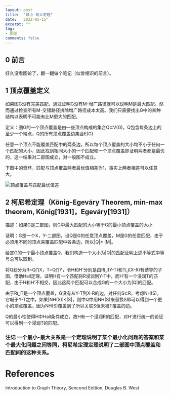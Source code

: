 ```yaml
---
layout: post
title:  "最小-最大定理"
date:   2022-05-15"
excerpt: ""
tag:
- 图论
comments: false
---
```


## 0 前言

好久没看图论了，翻一翻做个笔记（似曾相识的前言）。


## 1 顶点覆盖定义

如果图G没有完美匹配，通过证明G没有M-增广路径就可以说明M是最大匹配。然而通过检查所有M-交错路径排除增广路径成本太高。我们只需要找出G中的某种结构以表明不可能有比M更大的匹配。

定义：图G的一个顶点覆盖是由一些顶点构成的集合Q⊆V(G)，Q包含每条边上的至少一个端点，Q的所有顶点覆盖边集合E(G)

任意一个顶点不能覆盖匹配中的两条边，所以每个顶点覆盖的大小均不小于任何一个匹配的大小，因此找到相同大小的一个匹配和一个顶点覆盖即证明两者都是最优的，这一结果对二部图成立，对一般图不成立。

下图中的奇环，匹配与顶点覆盖两者最优值相差为1，事实上两者相差可以任意大。

![顶点覆盖与匹配最优值差](https://yawwq.github.io/assets/img/最小-最大定理/1.png)

## 2 柯尼希定理（König-Egeváry Theorem, min-max theorem, König[1931]，Egeváry[1931]）

描述：如果G是二部图，则G中最大匹配的大小等于G的最小顶点覆盖的大小

证明：G是一个X，Y-二部图，设Q是G的任意顶点覆盖，M是G的任意匹配，由于必须用不同的顶点来覆盖匹配中各条边，所以|Q|≥ |M|。

给定G的一个最小顶点覆盖Q，我们构造一个大小为|Q|的匹配证明上述不等式中等号总可以取到。

将Q划分为R=Q⋂X，T=Q⋂Y，令H和H'分别是由R⋃(Y-T)和T⋃(X-R)有诱导的子图，借助Hall定理，证明H有一个匹配将R浸润到Y-T中，而H‘有一个浸润T的匹配，由于H和H’不相交，因此这两个匹配可以合成G的一个大小为|Q|的匹配。

由于R⋃T是一个顶点覆盖，G没有从Y-T到X-R的边，对任何S⊆R，考虑NH(S)，它喊于Y-T之中。如果|NH(S)|<|S|，则中Q中用NH(S)来替换S即可以得到一个更小的顶点覆盖，因为NH(S)覆盖到了所以关联S但未被T覆盖的边。

Q的最小性使得H中Hall条件成立，故H有一个浸润R的匹配，对H‘进行统一的论证可以得到一个浸润T的匹配。

### 注记 一个最小-最大关系是一个定理说明了某个最小化问题的答案和某个最大化问题之间等同，柯尼希定理定理说明了二部图中顶点覆盖和匹配间的这种关系。


# References

Introduction to Graph Theory, Sencond Edition, Douglas B. West

